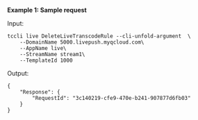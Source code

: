 **Example 1: Sample request**



Input: 

```
tccli live DeleteLiveTranscodeRule --cli-unfold-argument  \
    --DomainName 5000.livepush.myqcloud.com\
    --AppName live\
    --StreamName stream1\
    --TemplateId 1000
```

Output: 
```
{
    "Response": {
        "RequestId": "3c140219-cfe9-470e-b241-907877d6fb03"
    }
}
```

